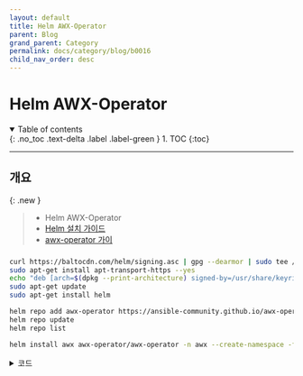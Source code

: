 ```yaml
---
layout: default
title: Helm AWX-Operator
parent: Blog
grand_parent: Category
permalink: docs/category/blog/b0016
child_nav_order: desc
---
```


# Helm AWX-Operator

<details open markdown="block">
  <summary>
    Table of contents
  </summary>
  {: .no_toc .text-delta .label .label-green }
1. TOC
{:toc}
</details>

---

## 개요

{: .new }
> - Helm AWX-Operator
> - [Helm 설치 가이드](https://helm.sh/ko/docs/intro/install/)
> - [awx-operator 가이](https://github.com/ansible/awx-operator/blob/devel/docs/installation/basic-install.md)

### 

```bash
curl https://baltocdn.com/helm/signing.asc | gpg --dearmor | sudo tee /usr/share/keyrings/helm.gpg > /dev/null
sudo apt-get install apt-transport-https --yes
echo "deb [arch=$(dpkg --print-architecture) signed-by=/usr/share/keyrings/helm.gpg] https://baltocdn.com/helm/stable/debian/ all main" | sudo tee /etc/apt/sources.list.d/helm-stable-debian.list
sudo apt-get update
sudo apt-get install helm
```

```bash
helm repo add awx-operator https://ansible-community.github.io/awx-operator-helm/
helm repo update
helm repo list

helm install awx awx-operator/awx-operator -n awx --create-namespace -f awx.yml
```

<details markdown="block">
  <summary>
    코드
  </summary>
  {: .text-delta .label .label-green }
  
```bash
---
apiVersion: awx.ansible.com/v1beta1
kind: AWX
metadata:
  name: awx-demo
spec:
  service_type: nodeport
```

</details>
